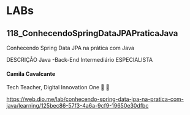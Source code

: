 # LABs

## 118_ConhecendoSpringDataJPAPraticaJava

Conhecendo Spring Data JPA na prática com Java

DESCRIÇÃO
Java -Back-End Intermediário
ESPECIALISTA
#### Camila Cavalcante
Tech Teacher, Digital Innovation One
 

https://web.dio.me/lab/conhecendo-spring-data-jpa-na-pratica-com-java/learning/125bec86-57f3-4a6a-9cf9-19650e30dfbc

